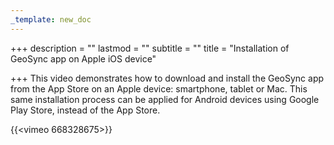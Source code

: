 ```yaml
---
_template: new_doc
---
```


+++
description = ""
lastmod = ""
subtitle = ""
title = "Installation of GeoSync app on Apple iOS device"

+++
This video demonstrates how to download and install the GeoSync app from the App Store on an Apple device: smartphone, tablet or Mac.  This same installation process can be applied for Android devices using Google Play Store, instead of the App Store.

{{<vimeo 668328675>}}
